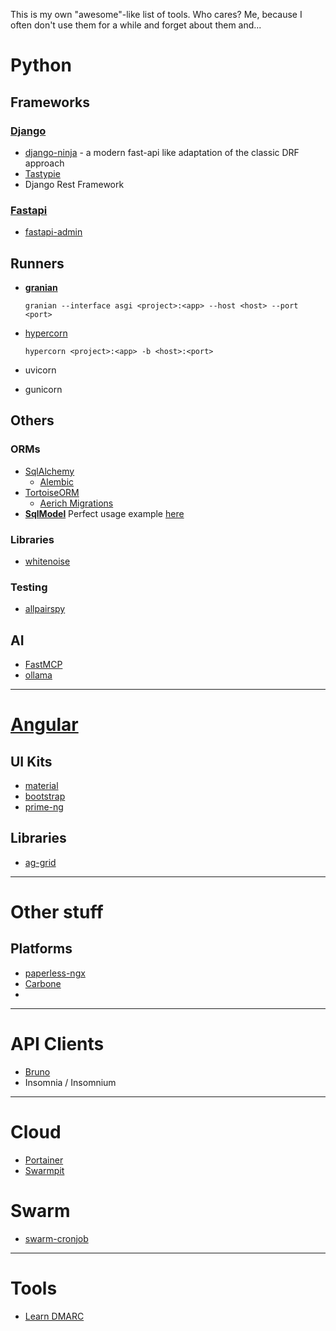 This is my own "awesome"-like list of tools. Who cares? Me, because I often don't use them for a while and forget about them and...

# Python
## Frameworks
### [Django](https://www.djangoproject.com/)
* [django-ninja](https://django-ninja.dev/) - a modern fast-api like adaptation of the classic DRF approach
* [Tastypie](https://github.com/django-tastypie/django-tastypie)
* Django Rest Framework

### [Fastapi](https://github.com/fastapi/fastapi)
* [fastapi-admin](https://fastapi-admin-docs.long2ice.io/)

## Runners
* **[granian](https://github.com/emmett-framework/granian)**
  
      granian --interface asgi <project>:<app> --host <host> --port <port>

* [hypercorn](https://hypercorn.readthedocs.io/en/latest/index.html)

      hypercorn <project>:<app> -b <host>:<port>

* uvicorn
* gunicorn

## Others
### ORMs
* [SqlAlchemy](https://www.sqlalchemy.org/)
  * [Alembic](https://alembic.sqlalchemy.org/en/latest/)
* [TortoiseORM](https://github.com/tortoise/tortoise-orm/)
  * [Aerich Migrations](https://github.com/tortoise/aerich)
* [**SqlModel**](https://sqlmodel.tiangolo.com/)
  Perfect usage example [here](https://fastapi.tiangolo.com/tutorial/sql-databases/#heroupdate-the-data-model-to-update-a-hero)

### Libraries
* [whitenoise](https://whitenoise.readthedocs.io/en/stable/index.html)

### Testing
* [allpairspy](https://github.com/thombashi/allpairspy)

## AI
* [FastMCP](https://gofastmcp.com/)
* [ollama](https://github.com/ollama/ollama-python)

----
# [Angular](https://angular.dev/)

## UI Kits
* [material](https://material.angular.dev/)
* [bootstrap](https://ng-bootstrap.github.io/#/home)
* [prime-ng](https://primeng.org/)

## Libraries
* [ag-grid](https://www.ag-grid.com/angular-data-grid/getting-started/)

----
# Other stuff
## Platforms
* [paperless-ngx](https://docs.paperless-ngx.com/)
* [Carbone](https://carbone.io/)
* 

----
# API Clients
* [Bruno](https://www.usebruno.com/)
* Insomnia / Insomnium


----

# Cloud
* [Portainer](https://portainer.io/)
* [Swarmpit](https://swarmpit.io/)

# Swarm
* [swarm-cronjob](https://crazymax.dev/swarm-cronjob/)

----
# Tools
* [Learn DMARC](https://www.learndmarc.com/)

